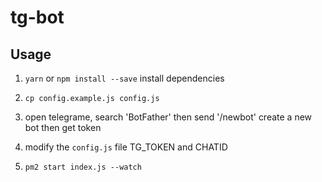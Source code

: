 # tg-bot

## Usage

1. `yarn` or `npm install --save` install dependencies

1. `cp config.example.js config.js`

1. open telegrame, search 'BotFather' then send '/newbot' create a new bot then get token

1. modify the `config.js` file TG_TOKEN and CHATID

1. `pm2 start index.js --watch`